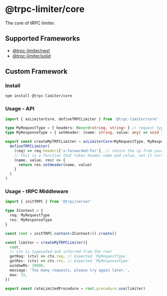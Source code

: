 # @trpc-limiter/core

The core of tRPC limiter.

## Supported Frameworks

- [@trpc-limiter/next](https://github.com/OrJDev/trpc-limiter/tree/main/packages/next)
- [@trpc-limiter/solid](https://github.com/OrJDev/trpc-limiter/tree/main/packages/solid)

## Custom Framework

### Install

```bash
npm install @trpc-limiter/core
```

### Usage - API

```ts
import { asLimiterCore, defineTRPCLimiter } from '@trpc-limiter/core'

type MyRequestType = { headers: Record<string, string> } // request type
type MyResponseType = { setHeader: (name: string, value: any) => void } // response type

export const createMyTRPCLimiter = asLimiterCore<MyRequestType, MyResponseType>(
  defineTRPCLimiter(
    (req) => req.headers['x-forwarded-for'], // return the ip from your request
    // this is a function that takes header name and value, set it correctly on your response
    (name, value, res) => {
      return res.setHeader(name, value)
    }
  )
)
```

### Usage - tRPC Middleware

```ts
import { initTRPC } from '@trpc/server'

type IContext = {
  req: MyRequestType
  res: MyResponseType
}

const root = initTRPC.context<IContext>().create()

const limiter = createMyTRPCLimiter({
  root,
  // ctx is typesafed and inferred from the root
  getReq: (ctx) => ctx.req, // Expected `MyRequestType`
  getRes: (ctx) => ctx.res, // Expected `MyResponseType`
  windowMs: 10000,
  message: 'Too many requests, please try again later.',
  max: 15,
})

export const rateLimitedProcedure = root.procedure.use(limiter)
```
